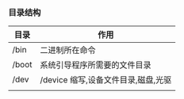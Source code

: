 ### 目录结构

| 目录    | 作用                      |
| ----- | ----------------------- |
| /bin  | 二进制所在命令                 |
| /boot | 系统引导程序所需要的文件目录          |
| /dev  | /device 缩写,设备文件目录,磁盘,光驱 |
|       |                         |
